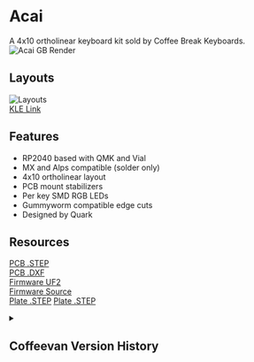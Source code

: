 # Acai
A 4x10 ortholinear keyboard kit sold by Coffee Break Keyboards.
![Acai GB Render](https://assets.bigcartel.com/product_images/370698571/0001.png)

## Layouts
![Layouts](https://assets.bigcartel.com/product_images/370698571/0001.png?auto=format&fit=min&w=768)
<br>
[KLE Link](http://www.keyboard-layout-editor.com/#/gists/77bd85720ab9e023d427c6db60f08b49)


## Features
- RP2040 based with QMK and Vial
- MX and Alps compatible (solder only)
- 4x10 ortholinear layout
- PCB mount stabilizers
- Per key SMD RGB LEDs
- Gummyworm compatible edge cuts
- Designed by Quark


## Resources
[PCB .STEP](https://github.com/CoffeeBreakKeyboards/cbkbd-docs/raw/main/acai/acai_pcb.step)
<br>
[PCB .DXF](https://github.com/CoffeeBreakKeyboards/cbkbd-docs/raw/main/acai/acai_pcb.dxf)
<br>
[Firmware UF2](https://github.com/CoffeeBreakKeyboards/cbkbd-docs/raw/main/acai/firmware/quark_works_acai_vial.uf2)
<br>
[Firmware Source](https://github.com/CoffeeBreakKeyboards/cbkbd-docs/acai/firmware/acai/)
<br>
[Plate .STEP](https://github.com/CoffeeBreakKeyboards/cbkbd-docs/acai/acai_mx_plate.step)
[Plate .STEP](https://github.com/CoffeeBreakKeyboards/cbkbd-docs/acai/acai_mx_plate.dxf)



<details>
<summary><h2>Coffeevan Version History</h2></summary>

- v1.0 (Hotswap)
    - Initial hotswap release, borked spacebar stabs

- v1.0a (Hotswap)
    - Spacebar stabilizers fixed

</details>

